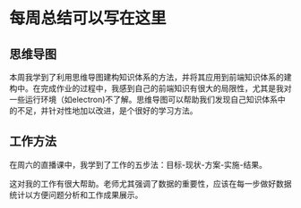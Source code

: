 # 每周总结可以写在这里

## 思维导图

本周我学到了利用思维导图建构知识体系的方法，并将其应用到前端知识体系的建构中。在完成作业的过程中，我感到自己的前端知识有很大的局限性，尤其是我对一些运行环境（如electron)不了解。思维导图可以帮助我们发现自己知识体系中的不足，并针对性地加以改进，是个很好的学习方法。

## 工作方法

在周六的直播课中，我学到了工作的五步法：目标-现状-方案-实施-结果。

这对我的工作有很大帮助。老师尤其强调了数据的重要性，应该在每一步做好数据统计以方便问题分析和工作成果展示。
